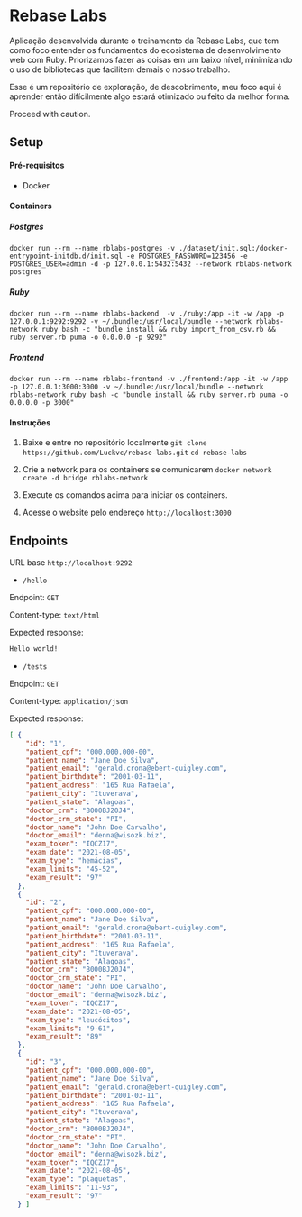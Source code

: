 # Rebase Labs

Aplicação desenvolvida durante o treinamento da Rebase Labs, que tem como foco entender os fundamentos do ecosistema de desenvolvimento web com Ruby. Priorizamos fazer as coisas em um baixo nível, minimizando o uso de bibliotecas que facilitem demais o nosso trabalho.

Esse é um repositório de exploração, de descobrimento, meu foco aqui é aprender então difícilmente algo estará otimizado ou feito da melhor forma. 

Proceed with caution. 

## Setup

#### Pré-requisitos

- Docker

#### Containers

##### Postgres
`docker run --rm --name rblabs-postgres -v ./dataset/init.sql:/docker-entrypoint-initdb.d/init.sql -e POSTGRES_PASSWORD=123456 -e POSTGRES_USER=admin -d -p 127.0.0.1:5432:5432 --network rblabs-network postgres`

##### Ruby
`docker run --rm --name rblabs-backend  -v ./ruby:/app -it -w /app -p 127.0.0.1:9292:9292 -v ~/.bundle:/usr/local/bundle --network rblabs-network ruby bash -c "bundle install && ruby import_from_csv.rb && ruby server.rb puma -o 0.0.0.0 -p 9292"`

##### Frontend
`docker run --rm --name rblabs-frontend -v ./frontend:/app -it -w /app -p 127.0.0.1:3000:3000 -v ~/.bundle:/usr/local/bundle --network rblabs-network ruby bash -c "bundle install && ruby server.rb puma -o 0.0.0.0 -p 3000"`

#### Instruções

1. Baixe e entre no repositório localmente
`git clone https://github.com/Luckvc/rebase-labs.git`
`cd rebase-labs`

2. Crie a network para os containers se comunicarem
`docker network create -d bridge rblabs-network`

3. Execute os comandos acima para iniciar os containers.

4. Acesse o website pelo endereço `http://localhost:3000`


## Endpoints

URL base `http://localhost:9292`

- `/hello`

Endpoint: `GET`

Content-type: `text/html`

Expected response: 
```html
Hello world!
```

- `/tests`

Endpoint: `GET`

Content-type: `application/json`

Expected response: 
```json
[ {
    "id": "1",
    "patient_cpf": "000.000.000-00",
    "patient_name": "Jane Doe Silva",
    "patient_email": "gerald.crona@ebert-quigley.com",
    "patient_birthdate": "2001-03-11",
    "patient_address": "165 Rua Rafaela",
    "patient_city": "Ituverava",
    "patient_state": "Alagoas",
    "doctor_crm": "B000BJ20J4",
    "doctor_crm_state": "PI",
    "doctor_name": "John Doe Carvalho",
    "doctor_email": "denna@wisozk.biz",
    "exam_token": "IQCZ17",
    "exam_date": "2021-08-05",
    "exam_type": "hemácias",
    "exam_limits": "45-52",
    "exam_result": "97"
  },
  {
    "id": "2",
    "patient_cpf": "000.000.000-00",
    "patient_name": "Jane Doe Silva",
    "patient_email": "gerald.crona@ebert-quigley.com",
    "patient_birthdate": "2001-03-11",
    "patient_address": "165 Rua Rafaela",
    "patient_city": "Ituverava",
    "patient_state": "Alagoas",
    "doctor_crm": "B000BJ20J4",
    "doctor_crm_state": "PI",
    "doctor_name": "John Doe Carvalho",
    "doctor_email": "denna@wisozk.biz",
    "exam_token": "IQCZ17",
    "exam_date": "2021-08-05",
    "exam_type": "leucócitos",
    "exam_limits": "9-61",
    "exam_result": "89"
  },
  {
    "id": "3",
    "patient_cpf": "000.000.000-00",
    "patient_name": "Jane Doe Silva",
    "patient_email": "gerald.crona@ebert-quigley.com",
    "patient_birthdate": "2001-03-11",
    "patient_address": "165 Rua Rafaela",
    "patient_city": "Ituverava",
    "patient_state": "Alagoas",
    "doctor_crm": "B000BJ20J4",
    "doctor_crm_state": "PI",
    "doctor_name": "John Doe Carvalho",
    "doctor_email": "denna@wisozk.biz",
    "exam_token": "IQCZ17",
    "exam_date": "2021-08-05",
    "exam_type": "plaquetas",
    "exam_limits": "11-93",
    "exam_result": "97"
  } ]

```